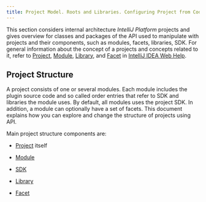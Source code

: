 ```yaml
---
title: Project Model. Roots and Libraries. Configuring Project from Code.
---
```


This section considers internal architecture *IntelliJ Platform* projects
and gives overview for classes and packages of the API used to manipulate with projects and their components, such as modules, facets, libraries, SDK.
For general information about the concept of a projects and concepts related to it, refer to
[Project](http://www.jetbrains.com/idea/webhelp/project.html),
[Module](http://www.jetbrains.com/idea/webhelp/module.html),
[Library](http://www.jetbrains.com/idea/webhelp/library.html),
and
[Facet](http://www.jetbrains.com/idea/webhelp/facet.html)
in
[IntelliJ IDEA Web Help](https://www.jetbrains.com/idea/help/intellij-idea.html).


## Project Structure

A project consists of one or several modules.
Each module includes the plugin source code and so called order entries that refer to SDK and libraries the module uses.
By default, all modules uses the project SDK.
In addition, a module can optionally have a set of facets.
This document explains how you can explore and change the structure of projects using API.

Main project structure components are:

* [Project](/reference_guide/project_model/project.html) 
  itself

* [Module](/reference_guide/project_model/module.html)

* [SDK](/reference_guide/project_model/sdk.html)

* [Library](/reference_guide/project_model/library.html)

* [Facet](/reference_guide/project_model/facet.html)


